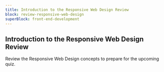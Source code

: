 ```yaml
---
title: Introduction to the Responsive Web Design Review
block: review-responsive-web-design
superBlock: front-end-development
---
```


## Introduction to the Responsive Web Design Review

Review the Responsive Web Design concepts to prepare for the upcoming quiz.
